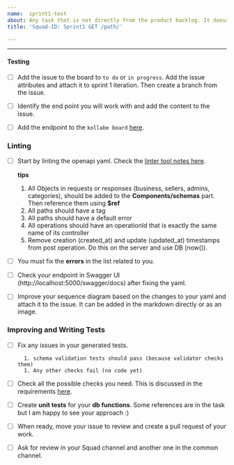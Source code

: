 ```yaml
---
name:  sprint1-test
about: Any task that is not directly from the product backlog. It doesn't have to be technical
title: 'Squad-ID: Sprint1 GET /path/'

---
```


---


#### Testing



- [ ] Add the issue to the board to `to do` or `in progress`. Add the issue attributes and attach it to sprint 1 iteration. Then create a branch from the issue.

- [ ] Identify the end point you will work with and add the content to the issue. 

- [ ]  Add the endpoint to the `kollabe board` [here](https://kollabe.com/room?roomKey=0967b46aaa3d449ea2fe06be909096bd).

### Linting

- [ ]  Start by linting the openapi yaml. Check the [linter tool notes here](https://fuzzy-journey-v7y6oy5.pages.github.io/project/sprint1/openapi.html#the-linter). 

    **tips**
      1. All Objects in requests or responses (business, sellers, admins, categories), should be added to the **Components/schemas** part. Then reference them using **$ref**
      1. All paths should have a tag 
      1. All paths should have a default error 
      1. All operations should have an operationId that is exactly the same name of its controller 
      1. Remove creation (created_at) and update (updated_at) timestamps from post operation. Do this on the server and use DB (now()).
- [ ] You must fix the **errors** in the list related to you.
  

- [ ] Check your endpoint in Swagger UI (http://localhost:5000/swagger/docs) after fixing the yaml. 

- [ ] Improve your sequence diagram based on the changes to your yaml and attach it to the issue. It can be added in the markdown directly or as an image. 


### Improving and Writing Tests

- [ ] Fix any issues in your generated tests.

        1. schema validation tests should pass (because validator checks them)
        1. Any other checks fail (no code yet)

- [ ] Check all the possible checks you need. This is discussed in the requirements [here](https://fuzzy-journey-v7y6oy5.pages.github.io/project/sprint1).

- [ ]  Create **unit tests** for your **db functions**. Some references are in the task but I am happy to see your approach :)

- [ ]  When ready, move your issue to review and  create a pull request of your work. 
- [ ]  Ask for review in your Squad channel and another one in the common channel.
